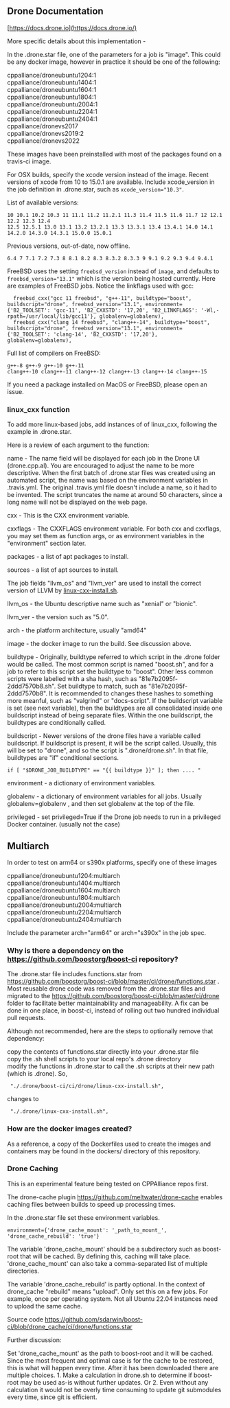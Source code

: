 
## Drone Documentation

[https://docs.drone.io](https://docs.drone.io/)

More specific details about this implementation -

In the .drone.star file, one of the parameters for a job is "image".  This could be any docker image, however in practice it should be one of the following:  
  
cppalliance/droneubuntu1204:1  
cppalliance/droneubuntu1404:1  
cppalliance/droneubuntu1604:1  
cppalliance/droneubuntu1804:1  
cppalliance/droneubuntu2004:1  
cppalliance/droneubuntu2204:1  
cppalliance/droneubuntu2404:1  
cppalliance/dronevs2017  
cppalliance/dronevs2019:2  
cppalliance/dronevs2022
  
These images have been preinstalled with most of the packages found on a travis-ci image.  

For OSX builds, specify the xcode version instead of the image. Recent versions of xcode from 10 to 15.0.1 are available. Include xcode_version in the job definition in .drone.star, such as `xcode_version="10.3"`.  

List of available versions:

```
10 10.1 10.2 10.3 11 11.1 11.2 11.2.1 11.3 11.4 11.5 11.6 11.7 12 12.1 12.2 12.3 12.4
12.5 12.5.1 13.0 13.1 13.2 13.2.1 13.3 13.3.1 13.4 13.4.1 14.0 14.1
14.2.0 14.3.0 14.3.1 15.0.0 15.0.1
```

Previous versions, out-of-date, now offline.
```
6.4 7 7.1 7.2 7.3 8 8.1 8.2 8.3 8.3.2 8.3.3 9 9.1 9.2 9.3 9.4 9.4.1
```

FreeBSD uses the setting `freebsd_version` instead of `image`, and defaults to `freebsd_version="13.1"` which is the version being hosted currently. Here are examples of FreeBSD jobs. Notice the linkflags used with gcc:  

```
  freebsd_cxx("gcc 11 freebsd", "g++-11", buildtype="boost", buildscript="drone", freebsd_version="13.1", environment={'B2_TOOLSET': 'gcc-11', 'B2_CXXSTD': '17,20', 'B2_LINKFLAGS': '-Wl,-rpath=/usr/local/lib/gcc11'}, globalenv=globalenv),
  freebsd_cxx("clang 14 freebsd", "clang++-14", buildtype="boost", buildscript="drone", freebsd_version="13.1", environment={'B2_TOOLSET': 'clang-14', 'B2_CXXSTD': '17,20'}, globalenv=globalenv),
```

Full list of compilers on FreeBSD:  
```
g++-8 g++-9 g++-10 g++-11  
clang++-10 clang++-11 clang++-12 clang++-13 clang++-14 clang++-15  
```

If you need a package installed on MacOS or FreeBSD, please open an issue.  

### linux_cxx function

To add more linux-based jobs, add instances of of linux_cxx, following the example in .drone.star. 

Here is a review of each argument to the function:

name - The name field will be displayed for each job in the Drone UI (drone.cpp.al). You are encouraged to adjust the name to be more descriptive. When the first batch of .drone.star files was created using an automated script, the name was based on the environment variables in .travis.yml. The original .travis.yml file doesn't include a name, so it had to be invented. The script truncates the name at around 50 characters, since a long name will not be displayed on the web page.

cxx - This is the CXX environment variable.

cxxflags - The CXXFLAGS environment variable. For both cxx and cxxflags, you may set them as function args, or as environment variables in the "environment" section later.  

packages - a list of apt packages to install.

sources - a list of apt sources to install.

The job fields "llvm_os" and "llvm_ver" are used to install the correct version of LLVM by [linux-cxx-install.sh](https://github.com/boostorg/boost-ci/blob/master/ci/drone/linux-cxx-install.sh).  

llvm_os - the Ubuntu descriptive name such as "xenial" or "bionic".  

llvm_ver - the version such as "5.0".  

arch - the platform architecture, usually "amd64"

image - the docker image to run the build. See discussion above. 

buildtype - Originally, buildtype referred to which script in the .drone folder would be called. The most common script is named "boost.sh", and for a job to refer to this script set the buildtype to "boost". Other less common scripts were labelled with a sha hash, such as "81e7b2095f-2ddd7570b8.sh". Set buildtype to match, such as "81e7b2095f-2ddd7570b8". It is recommended to changes these hashes to something more meanful, such as "valgrind" or "docs-script".  If the buildscript variable is set (see next variable), then the buildtypes are all consolidated inside one buildscript instead of being separate files. Within the one buildscript, the buildtypes are conditionally called.  

buildscript - Newer versions of the drone files have a variable called buildscript. If buildscript is present, it will be the script called. Usually, this will be set to "drone", and so the script is ".drone/drone.sh". In that file, buildtypes are "if" conditional sections.  

```
if [ "$DRONE_JOB_BUILDTYPE" == "{{ buildtype }}" ]; then .... "
```

environment - a dictionary of environment variables.  

globalenv - a dictionary of environment variables for all jobs. Usually globalenv=globalenv , and then set globalenv at the top of the file.  

privileged - set privileged=True if the Drone job needs to run in a privileged Docker container. (usually not the case)  

## Multiarch

In order to test on arm64 or s390x platforms, specify one of these images  

cppalliance/droneubuntu1204:multiarch  
cppalliance/droneubuntu1404:multiarch  
cppalliance/droneubuntu1604:multiarch  
cppalliance/droneubuntu1804:multiarch  
cppalliance/droneubuntu2004:multiarch  
cppalliance/droneubuntu2204:multiarch  
cppalliance/droneubuntu2404:multiarch  

Include the parameter arch="arm64" or arch="s390x" in the job spec.

### Why is there a dependency on the https://github.com/boostorg/boost-ci repository?  

The .drone.star file includes functions.star from https://github.com/boostorg/boost-ci/blob/master/ci/drone/functions.star . Most reusable drone code was removed from the .drone.star files and migrated to the https://github.com/boostorg/boost-ci/blob/master/ci/drone folder to facilitate better maintainability and manageability.  A fix can be done in one place, in boost-ci, instead of rolling out two hundred individual pull requests.   

Although not recommended, here are the steps to optionally remove that dependency:  

copy the contents of functions.star directly into your .drone.star file  
copy the .sh shell scripts to your local repo's .drone directory  
modify the functions in .drone.star to call the .sh scripts at their new path (which is .drone). So,  
```
 "./.drone/boost-ci/ci/drone/linux-cxx-install.sh",
```
changes to  
```
 "./.drone/linux-cxx-install.sh",
```

### How are the docker images created?  

As a reference, a copy of the Dockerfiles used to create the images and containers may be found in the dockers/ directory of this repository.   

### Drone Caching  

This is an experimental feature being tested on CPPAlliance repos first.  

The drone-cache plugin https://github.com/meltwater/drone-cache enables caching files between builds to speed up processing times.  

In the .drone.star file set these environment variables.  

```
environment={'drone_cache_mount': '_path_to_mount_', 'drone_cache_rebuild': 'true'}
```

The variable 'drone_cache_mount' should be a subdirectory such as boost-root that will be cached. By defining this, caching will take place. 'drone_cache_mount' can also take a comma-separated list of multiple directories.   

The variable 'drone_cache_rebuild' is partly optional. In the context of drone_cache "rebuild" means "upload". Only set this on a few jobs. For example, once per operating system. Not all Ubuntu 22.04 instances need to upload the same cache.

Source code https://github.com/sdarwin/boost-ci/blob/drone_cache/ci/drone/functions.star

Further discussion:

Set 'drone_cache_mount' as the path to boost-root and it will be cached. Since the most frequent and optimal case is for the cache to be restored, this is what will happen every time. After it has been downloaded there are multiple choices. 1. Make a calculation in drone.sh to determine if boost-root may be used as-is without further updates. Or 2. Even without any calculation it would not be overly time consuming to update git submodules every time, since git is efficient.  

